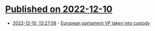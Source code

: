 # [Published on 2022-12-10](index.md)

* [2022-12-10, 13:27:08](https://news.ycombinator.com/item?id=33932422) - [European parliament VP taken into custody](https://www.dw.com/en/european-parliament-vp-taken-into-custody/a-64047127)
